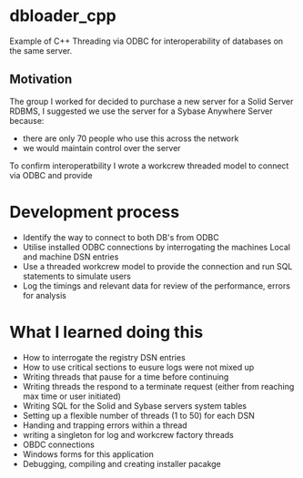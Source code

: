 # dbloader_cpp

Example of C++ Threading via ODBC for interoperability of databases on the same server.

## Motivation

The group I worked for decided to purchase a new server for a Solid Server RDBMS, I suggested we use the server for a Sybase Anywhere Server because:
* there are only 70 people who use this across the network
* we would maintain control over the server

To confirm interoperatbility I wrote a workcrew threaded model to connect via ODBC and provide 

# Development process
* Identify the way to connect to both DB's from ODBC
* Utilise installed ODBC connections by interrogating the machines Local and machine DSN entries
* Use a threaded workcrew model to provide the connection and run SQL statements to simulate users
* Log the timings and relevant data for review of the performance, errors for analysis

# What I learned doing this
* How to interrogate the registry DSN entries
* How to use critical sections to eusure logs were not mixed up
* Writing threads that pause for a time before continuing
* Writing threads the respond to a terminate request (either from reaching max time or user initiated)
* Writing SQL for the Solid and Sybase servers system tables
* Setting up a flexible number of threads (1 to 50) for each DSN
* Handing and trapping errors within a thread
* writing a singleton for log and workcrew factory threads
* OBDC connections
* Windows forms for this application
* Debugging, compiling and creating installer pacakge
